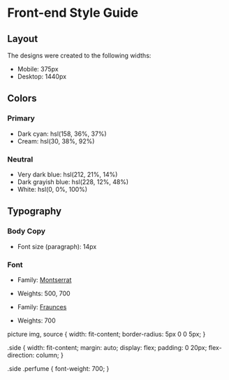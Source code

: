 # Front-end Style Guide

## Layout

The designs were created to the following widths:

- Mobile: 375px
- Desktop: 1440px

## Colors

### Primary

- Dark cyan: hsl(158, 36%, 37%)
- Cream: hsl(30, 38%, 92%)

### Neutral

- Very dark blue: hsl(212, 21%, 14%)
- Dark grayish blue: hsl(228, 12%, 48%)
- White: hsl(0, 0%, 100%)

## Typography

### Body Copy

- Font size (paragraph): 14px

### Font

- Family: [Montserrat](https://fonts.google.com/specimen/Montserrat)
- Weights: 500, 700

- Family: [Fraunces](https://fonts.google.com/specimen/Fraunces)
- Weights: 700

picture img, source {
    width: fit-content;
    border-radius: 5px 0 0 5px;
}

.side {
    width: fit-content;
    margin: auto;
   display: flex;
   padding: 0 20px;
   flex-direction: column;
}

.side .perfume {
    font-weight: 700;
}